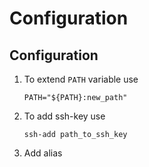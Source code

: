 # Configuration

## Configuration

1. To extend `PATH` variable use

    ```shell
    PATH="${PATH}:new_path"
    ```

1. To add ssh-key use

    ```shell
    ssh-add path_to_ssh_key
    ```

1. Add alias
